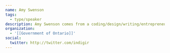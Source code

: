 ```yaml
---
name: Amy Swenson
tags:
  - type/speaker
description: Amy Swenson comes from a coding/design/writing/entrepreneur background and is currently the Assistant Director of Ontario.ca. She is passionate about public service, user-focused design, web technologies, and using wOBA as a measure of a hitter’s true ability.
organization:
  - '[[Government of Ontario]]'
social:
  twitter: http://twitter.com/indigir
---
```

